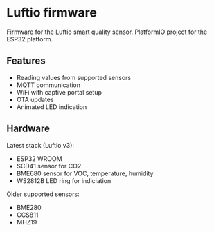 # Luftio firmware

Firmware for the Luftio smart quality sensor. PlatformIO project for the ESP32 platform.

## Features

- Reading values from supported sensors
- MQTT communication
- WiFi with captive portal setup
- OTA updates
- Animated LED indication

## Hardware

Latest stack (Luftio v3):

- ESP32 WROOM
- SCD41 sensor for CO2
- BME680 sensor for VOC, temperature, humidity
- WS2812B LED ring for indiciation

Older supported sensors:

- BME280
- CCS811
- MHZ19
